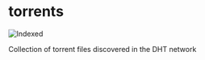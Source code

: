 torrents 
========
![Indexed](https://img.shields.io/badge/indexed-119583-blue)

Collection of torrent files discovered in the DHT network

